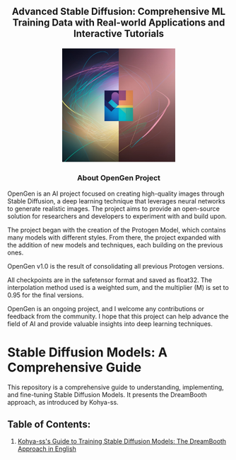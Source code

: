 ## <p align="center">Advanced Stable Diffusion: Comprehensive ML Training Data with Real-world Applications and Interactive Tutorials</p>

<p align="center">
  <img src="https://raw.githubusercontent.com/darkstorm2150/OpenGen/main/OpenGen%20Logo-768.jpg" alt="ALT_TEXT" height="256">
</p>

<h3><p align="center">About OpenGen Project</p></h3>

OpenGen is an AI project focused on creating high-quality images through Stable Diffusion, a deep learning technique that leverages neural networks to generate realistic images. The project aims to provide an open-source solution for researchers and developers to experiment with and build upon.

The project began with the creation of the Protogen Model, which contains many models with different styles. From there, the project expanded with the addition of new models and techniques, each building on the previous ones.

OpenGen v1.0 is the result of consolidating all previous Protogen versions.

All checkpoints are in the safetensor format and saved as float32. The interpolation method used is a weighted sum, and the multiplier (M) is set to 0.95 for the final versions.

OpenGen is an ongoing project, and I welcome any contributions or feedback from the community. I hope that this project can help advance the field of AI and provide valuable insights into deep learning techniques.

# Stable Diffusion Models: A Comprehensive Guide

This repository is a comprehensive guide to understanding, implementing, and fine-tuning Stable Diffusion Models. It presents the DreamBooth approach, as introduced by Kohya-ss.

## Table of Contents:
1. [Kohya-ss's Guide to Training Stable Diffusion Models: The DreamBooth Approach in English](https://github.com/darkstorm2150/sd-scripts/blob/main/docs/fine_tune_README-en.md)

